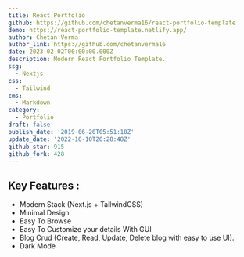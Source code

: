 ```yaml
---
title: React Portfolio
github: https://github.com/chetanverma16/react-portfolio-template
demo: https://react-portfolio-template.netlify.app/
author: Chetan Verma
author_link: https://github.com/chetanverma16
date: 2023-02-02T00:00:00.000Z
description: Modern React Portfolio Template.
ssg:
  - Nextjs
css:
  - Tailwind
cms:
  - Markdown
category:
  - Portfolio
draft: false
publish_date: '2019-06-20T05:51:10Z'
update_date: '2022-10-10T20:28:48Z'
github_star: 915
github_fork: 428
---
```


## Key Features :

- Modern Stack (Next.js + TailwindCSS)
- Minimal Design
- Easy To Browse
- Easy To Customize your details With GUI
- Blog Crud (Create, Read, Update, Delete blog with easy to use UI).
- Dark Mode